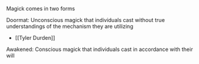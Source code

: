 Magick comes in two forms 

Doormat:
Unconscious magick that individuals cast without true understandings of the mechanism they are utilizing
- [[Tyler Durden]]

Awakened:
Conscious magick that individuals cast in accordance with their will